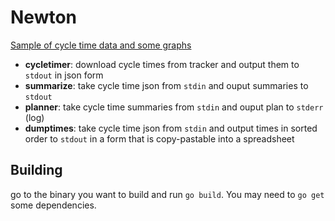 # Newton

[Sample of cycle time data and some graphs](https://docs.google.com/spreadsheets/d/1I-Xp5A6w9SCntkwPQcyhWsrgoKMbwCvKHpt5HQEZvY4/edit?usp=sharing)

* **cycletimer**: download cycle times from tracker and output them to `stdout` in json form
* **summarize**: take cycle time json from `stdin` and ouput summaries to `stdout`
* **planner**: take cycle time summaries from `stdin` and ouput plan to `stderr` (log)
* **dumptimes**: take cycle time json from `stdin` and output times in sorted order to `stdout` in a form that is copy-pastable into a spreadsheet

## Building

go to the binary you want to build and run `go build`. You may need to `go get` some dependencies.
